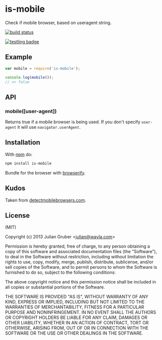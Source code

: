
# is-mobile

Check if mobile browser, based on useragent string.

[![build status](https://secure.travis-ci.org/Wayla/is-mobile.png)](http://travis-ci.org/Wayla/is-mobile)

[![testling badge](https://ci.testling.com/Wayla/is-mobile.png)](https://ci.testling.com/Wayla/is-mobile)

## Example

```js
var mobile = require('is-mobile');

console.log(mobile());
// => false
```

## API

### mobile([user-agent])

Returns true if a mobile browser is being used. If you don't specify
`user-agent` it will use `navigator.userAgent`.

## Installation

With [npm](https://npmjs.org) do:

```bash
npm install is-mobile
```

Bundle for the browser with
[browserify](https://github.com/substack/node-browserify).

## Kudos

Taken from [detectmobilebrowsers.com](http://detectmobilebrowsers.com/).

## License

(MIT)

Copyright (c) 2013 Julian Gruber &lt;julian@wayla.com&gt;

Permission is hereby granted, free of charge, to any person obtaining a copy of
this software and associated documentation files (the "Software"), to deal in
the Software without restriction, including without limitation the rights to
use, copy, modify, merge, publish, distribute, sublicense, and/or sell copies
of the Software, and to permit persons to whom the Software is furnished to do
so, subject to the following conditions:

The above copyright notice and this permission notice shall be included in all
copies or substantial portions of the Software.

THE SOFTWARE IS PROVIDED "AS IS", WITHOUT WARRANTY OF ANY KIND, EXPRESS OR
IMPLIED, INCLUDING BUT NOT LIMITED TO THE WARRANTIES OF MERCHANTABILITY,
FITNESS FOR A PARTICULAR PURPOSE AND NONINFRINGEMENT. IN NO EVENT SHALL THE
AUTHORS OR COPYRIGHT HOLDERS BE LIABLE FOR ANY CLAIM, DAMAGES OR OTHER
LIABILITY, WHETHER IN AN ACTION OF CONTRACT, TORT OR OTHERWISE, ARISING FROM,
OUT OF OR IN CONNECTION WITH THE SOFTWARE OR THE USE OR OTHER DEALINGS IN THE
SOFTWARE.
